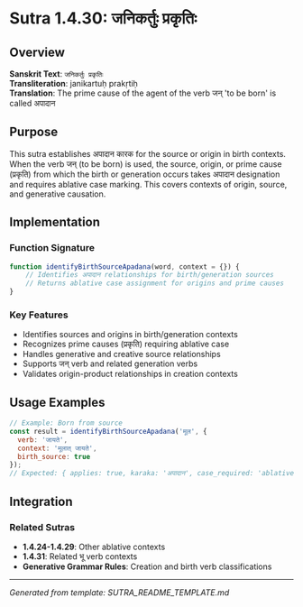 # Sutra 1.4.30: जनिकर्तुः प्रकृतिः

## Overview

**Sanskrit Text**: `जनिकर्तुः प्रकृतिः`  
**Transliteration**: janikartuḥ prakṛtiḥ  
**Translation**: The prime cause of the agent of the verb जन् 'to be born' is called अपादान

## Purpose

This sutra establishes अपादान कारक for the source or origin in birth contexts. When the verb जन् (to be born) is used, the source, origin, or prime cause (प्रकृति) from which the birth or generation occurs takes अपादान designation and requires ablative case marking. This covers contexts of origin, source, and generative causation.

## Implementation

### Function Signature
```javascript
function identifyBirthSourceApadana(word, context = {}) {
    // Identifies अपादान relationships for birth/generation sources
    // Returns ablative case assignment for origins and prime causes
}
```

### Key Features
- Identifies sources and origins in birth/generation contexts
- Recognizes prime causes (प्रकृति) requiring ablative case
- Handles generative and creative source relationships
- Supports जन् verb and related generation verbs
- Validates origin-product relationships in creation contexts

## Usage Examples

```javascript
// Example: Born from source
const result = identifyBirthSourceApadana('मूल', { 
  verb: 'जायते', 
  context: 'मूलात् जायते',
  birth_source: true
});
// Expected: { applies: true, karaka: 'अपादान', case_required: 'ablative' }
```

## Integration

### Related Sutras
- **1.4.24-1.4.29**: Other ablative contexts
- **1.4.31**: Related भू verb contexts
- **Generative Grammar Rules**: Creation and birth verb classifications

---

*Generated from template: SUTRA_README_TEMPLATE.md*
